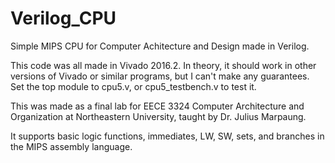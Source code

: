 # Verilog_CPU
Simple MIPS CPU for Computer Achitecture and Design made in Verilog. 

This code was all made in Vivado 2016.2. In theory, it should work in other versions of Vivado or similar programs, but I can't make any guarantees. Set the top module to cpu5.v, or cpu5_testbench.v to test it. 

This was made as a final lab for EECE 3324 Computer Architecture and Organization at Northeastern University, taught by Dr. Julius Marpaung. 

It supports basic logic functions, immediates, LW, SW, sets, and branches in the MIPS assembly language. 
